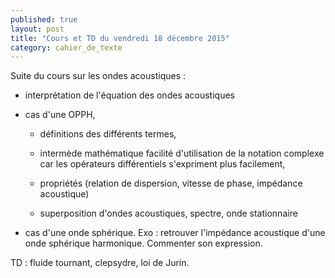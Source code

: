 ```yaml
---
published: true
layout: post
title: "Cours et TD du vendredi 18 décembre 2015"
category: cahier_de_texte
---
```

Suite du cours sur les ondes acoustiques :

- interprétation de l'équation des ondes acoustiques

- cas d'une OPPH, 
  
  - définitions des différents termes, 
 
  - intermède mathématique facilité d'utilisation de la notation complexe car les opérateurs différentiels s'expriment plus facilement, 

  - propriétés (relation de dispersion, vitesse de phase, impédance acoustique)

  - superposition d'ondes acoustiques, spectre, onde stationnaire

- cas d'une onde sphérique. Exo : retrouver l'impédance acoustique d'une onde sphérique harmonique. Commenter son expression.

TD : fluide tournant, clepsydre, loi de Jurin.
